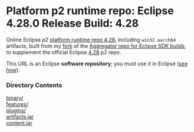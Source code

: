 # Platform p2 runtime repo: Eclipse 4.28.0 Release Build: 4.28

Online Eclipse p2 [platform runtime repo 4.28](https://github.com/chirontt/eclipse.platform.releng.aggregator/releases/download/R4_28_win32_aarch64/org.eclipse.platform-4.28.zip), including `win32.aarch64` artifacts, built from my [fork](https://github.com/chirontt/eclipse.platform.releng.aggregator/tree/R4_28_maintenance) of the [Aggregator repo for Eclipse SDK builds](https://github.com/eclipse-platform/eclipse.platform.releng.aggregator), to supplement the official Eclipse [4.28](https://download.eclipse.org/eclipse/updates/4.28/) p2 repo.

This URL is an Eclipse **software repository**; you must use it in Eclipse ([see how](https://help.eclipse.org/topic/org.eclipse.platform.doc.user/tasks/tasks-127.htm)).

### Directory Contents

[binary/](binary)  
[features/](features)  
[plugins/](plugins)  
[artifacts.jar](artifacts.jar)  
[content.jar](content.jar)
